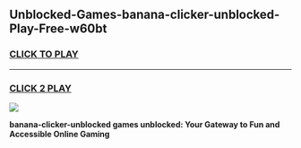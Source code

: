 
## Unblocked-Games-banana-clicker-unblocked-Play-Free-w60bt
<h3>
<a href="https://premium76.site?title=banana-clicker-unblocked&ref=20M">CLICK TO PLAY</a></h3>
<hr>

<h3>
<a href="https://premium76.site?title=banana-clicker-unblocked&ref=20M">CLICK 2 PLAY</a>
  
</h3>

<a href="https://premium76.site?title=banana-clicker-unblocked&ref=19M"><img src="https://clearcache.store/games.png"></a>


**banana-clicker-unblocked games unblocked: Your Gateway to Fun and Accessible Online Gaming**
